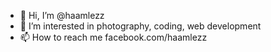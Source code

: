 - 👋 Hi, I’m @haamlezz
- 👀 I’m interested in photography, coding, web development
- 📫 How to reach me facebook.com/haamlezz

<!---
haamlezz/haamlezz is a ✨ special ✨ repository because its `README.md` (this file) appears on your GitHub profile.
You can click the Preview link to take a look at your changes.
--->

